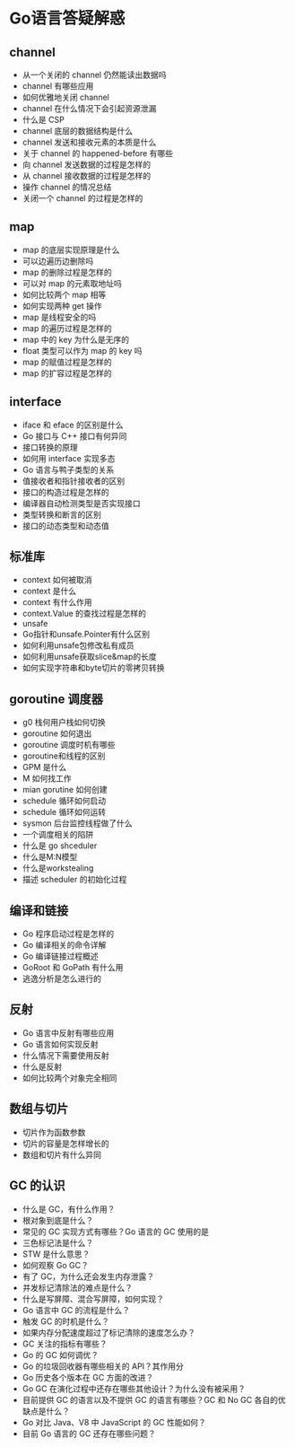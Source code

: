# Go语言答疑解惑

## channel
* 从一个关闭的 channel 仍然能读出数据吗
* channel 有哪些应用
* 如何优雅地关闭 channel
* channel 在什么情况下会引起资源泄漏
* 什么是 CSP
* channel 底层的数据结构是什么
* channel 发送和接收元素的本质是什么
* 关于 channel 的 happened-before 有哪些
* 向 channel 发送数据的过程是怎样的
* 从 channel 接收数据的过程是怎样的
* 操作 channel 的情况总结
* 关闭一个 channel 的过程是怎样的

## map
* map 的底层实现原理是什么
* 可以边遍历边删除吗
* map 的删除过程是怎样的
* 可以对 map 的元素取地址吗
* 如何比较两个 map 相等
* 如何实现两种 get 操作
* map 是线程安全的吗
* map 的遍历过程是怎样的
* map 中的 key 为什么是无序的
* float 类型可以作为 map 的 key 吗
* map 的赋值过程是怎样的
* map 的扩容过程是怎样的

## interface
* iface 和 eface 的区别是什么
* Go 接口与 C++ 接口有何异同
* 接口转换的原理
* 如何用 interface 实现多态
* Go 语言与鸭子类型的关系
* 值接收者和指针接收者的区别
* 接口的构造过程是怎样的
* 编译器自动检测类型是否实现接口
* 类型转换和断言的区别
* 接口的动态类型和动态值

## 标准库
* context 如何被取消
* context 是什么
* context 有什么作用
* context.Value 的查找过程是怎样的
* unsafe
* Go指针和unsafe.Pointer有什么区别
* 如何利用unsafe包修改私有成员
* 如何利用unsafe获取slice&map的长度
* 如何实现字符串和byte切片的零拷贝转换

## goroutine 调度器
* g0 栈何用户栈如何切换
* goroutine 如何退出
* goroutine 调度时机有哪些
* goroutine和线程的区别
* GPM 是什么
* M 如何找工作
* mian gorutine 如何创建
* schedule 循环如何启动
* schedule 循环如何运转
* sysmon 后台监控线程做了什么
* 一个调度相关的陷阱
* 什么是 go shceduler
* 什么是M:N模型
* 什么是workstealing
* 描述 scheduler 的初始化过程

## 编译和链接
* Go 程序启动过程是怎样的
* Go 编译相关的命令详解
* Go 编译链接过程概述
* GoRoot 和 GoPath 有什么用
* 逃逸分析是怎么进行的

## 反射
* Go 语言中反射有哪些应用
* Go 语言如何实现反射
* 什么情况下需要使用反射
* 什么是反射
* 如何比较两个对象完全相同

## 数组与切片
* 切片作为函数参数
* 切片的容量是怎样增长的
* 数组和切片有什么异同


## GC 的认识
* 什么是 GC，有什么作用？
* 根对象到底是什么？
* 常见的 GC 实现方式有哪些？Go 语言的 GC 使用的是
* 三色标记法是什么？
* STW 是什么意思？
* 如何观察 Go GC？
* 有了 GC，为什么还会发生内存泄露？
* 并发标记清除法的难点是什么？
* 什么是写屏障、混合写屏障，如何实现？
* Go 语言中 GC 的流程是什么？
* 触发 GC 的时机是什么？
* 如果内存分配速度超过了标记清除的速度怎么办？
* GC 关注的指标有哪些？
* Go 的 GC 如何调优？
* Go 的垃圾回收器有哪些相关的 API？其作用分
* Go 历史各个版本在 GC 方面的改进？
* Go GC 在演化过程中还存在哪些其他设计？为什么没有被采用？
* 目前提供 GC 的语言以及不提供 GC 的语言有哪些？GC 和 No GC 各自的优缺点是什么？
* Go 对比 Java、V8 中 JavaScript 的 GC 性能如何？
* 目前 Go 语言的 GC 还存在哪些问题？
